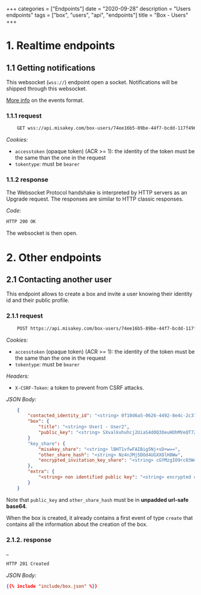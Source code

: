 +++
categories = ["Endpoints"]
date = "2020-09-28"
description = "Users endpoints"
tags = ["box", "users", "api", "endpoints"]
title = "Box - Users"
+++

# 1. Realtime endpoints

## 1.1 Getting notifications

This websocket (`wss://`) endpoint open a socket.
Notifications will be shipped through this websocket.

[More info](/concepts/realtime) on the events format.

### 1.1.1 request

```bash
    GET wss://api.misakey.com/box-users/74ee16b5-89be-44f7-bcdd-117f496a90a7/ws
```

_Cookies:_
- `accesstoken` (opaque token) (ACR >= 1): the identity of the token must be the same than the one in the request
- `tokentype`: must be `bearer`

### 1.1.2 response

The Websocket Protocol handshake is interpreted by HTTP servers as an Upgrade request.
The responses are similar to HTTP classic responses.

_Code_:
```bash
HTTP 200 OK
```

The websocket is then open.

# 2. Other endpoints

## 2.1 Contacting another user

This endpoint allows to create a box and invite a user
knowing their identity id and their public profile.

### 2.1.1 request

```bash
    POST https://api.misakey.com/box-users/74ee16b5-89be-44f7-bcdd-117f496a90a7/contact
```

_Cookies:_
- `accesstoken` (opaque token) (ACR >= 1): the identity of the token must be the same than the one in the request
- `tokentype`: must be `bearer`

_Headers:_
- `X-CSRF-Token`: a token to prevent from CSRF attacks.

_JSON Body:_
```json
    {
        "contacted_identity_id": "<string> 0f10d6a5-0626-4492-8e4c-2c37b258f921 ",
        "box": {
            "title": "<string> User1 - User2",
            "public_key": "<string> SXvalkvhuhcj2UiaS4d0Q3OeuHOhMVeQT7ZGfCH2YCw",
        }
        "key_share": {
            "misakey_share": "<string> lBHT1vfwFAIBig5Nj+sD+w==",
            "other_share_hash": "<string> Nz4nJMj5DOd4UGXXOlH8Ww",
            "encrypted_invitation_key_share": "<string> cGYMzgIO9rc03WoSLAyoiQdLu7he5VbMRImLhRPmwTQ="
        },
        "extra": {
            "<string> non identified public key": "<string> encrypted crypto action"
        }
    }
```

Note that `public_key` and `other_share_hash` must be in **unpadded url-safe base64**.

When the box is created, it already contains a first event
of type `create` that contains all the information about the creation of the box.

### 2.1.2. response

_
```bash
HTTP 201 Created
```

_JSON Body:_
```json
{{% include "include/box.json" %}}
```

